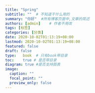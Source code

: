 ```yaml
---
title: "Spring"
subtitle: ""  # 不知道干什么用的
summary: "你好"  #所有博客页面中,文章的简述
authors: [admin]	# 作者不用改
tags: [标签]
categories: [分类]
date: 2020-10-02T01:13:19+08:00
lastmod: 2020-10-02T01:13:19+08:00
featured: false
draft: false
type:	book  # 只有book带目录
toc:	true # 是否带目录
diagram: true #是否支持图表
image:
  caption: ""
  focal_point: ""
  preview_only: false
---
```


